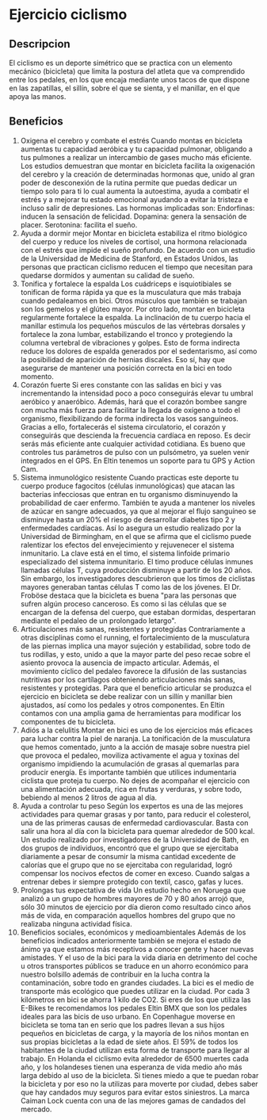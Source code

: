 # Ejercicio ciclismo 

## Descripcion
El ciclismo es un deporte simétrico que se practica con un elemento mecánico (bicicleta) que limita la postura del atleta que va comprendido entre los pedales, en los que encaja mediante unos tacos de que dispone en las zapatillas, el sillín, sobre el que se sienta, y el manillar, en el que apoya las manos.

##  Beneficios
1. Oxigena el cerebro y combate el estrés
Cuando montas en bicicleta aumentas tu capacidad aeróbica y tu capacidad pulmonar, obligando a tus pulmones a realizar un intercambio de gases mucho más eficiente.
Los estudios demuestran que montar en bicicleta facilita la oxigenación del cerebro y la creación de determinadas hormonas que, unido al gran poder de desconexión de la rutina permite que puedas dedicar un tiempo solo para ti lo cual aumenta la autoestima, ayuda a combatir el estrés y a mejorar tu estado emocional ayudando a evitar la tristeza e incluso salir de depresiones.
Las hormonas implicadas son:
Endorfinas: inducen la sensación de felicidad.
Dopamina: genera la sensación de placer.
Serotonina: facilita el sueño.
2. Ayuda a dormir mejor
Montar en bicicleta estabiliza el ritmo biológico del cuerpo y reduce los niveles de cortisol, una hormona relacionada con el estrés que impide el sueño profundo.
De acuerdo con un estudio de la Universidad de Medicina de Stanford, en Estados Unidos, las personas que practican ciclismo reducen el tiempo que necesitan para quedarse dormidos y aumentan su calidad de sueño.
3. Tonifica y fortalece la espalda
Los cuádriceps e isquiotibiales se tonifican de forma rápida ya que es la musculatura que más trabaja cuando pedaleamos en bici. Otros músculos que también se trabajan son los gemelos y el glúteo mayor.
Por otro lado, montar en bicicleta regularmente fortalece la espalda. La inclinación de tu cuerpo hacia el manillar estimula los pequeños músculos de las vértebras dorsales y fortalece la zona lumbar, estabilizando el tronco y protegiendo la columna vertebral de vibraciones y golpes. Esto de forma indirecta reduce los dolores de espalda generados por el sedentarismo, así como la posibilidad de aparición de hernias discales. Eso sí, hay que asegurarse de mantener una posición correcta en la bici en todo momento.
4. Corazón fuerte
Si eres constante con las salidas en bici y vas incrementando la intensidad poco a poco conseguirás elevar tu umbral aeróbico y anaeróbico. Además, hará que el corazón bombee sangre con mucha más fuerza para facilitar la llegada de oxígeno a todo el organismo, flexibilizando de forma indirecta los vasos sanguíneos. Gracias a ello, fortalecerás el sistema circulatorio, el corazón y conseguirás que descienda la frecuencia cardíaca en reposo. Es decir serás más eficiente ante cualquier actividad cotidiana.
Es bueno que controles tus parámetros de pulso con un pulsómetro, ya suelen venir integrados en el GPS. En Eltin tenemos un soporte para tu GPS y Action Cam.
5. Sistema inmunológico resistente
Cuando practicas este deporte tu cuerpo produce fagocitos (células inmunológicas) que atacan las bacterias infecciosas que entran en tu organismo disminuyendo la probabilidad de caer enfermo. También te ayuda a mantener los niveles de azúcar en sangre adecuados, ya que al mejorar el flujo sanguíneo se disminuye hasta un 20% el riesgo de desarrollar diabetes tipo 2 y enfermedades cardíacas.
Así lo asegura un estudio realizado por la Universidad de Birmingham, en el que se afirma que el ciclismo puede ralentizar los efectos del envejecimiento y rejuvenecer el sistema inmunitario.
La clave está en el timo, el sistema linfoide primario especializado del sistema inmunitario. El timo produce células inmunes llamadas células T, cuya producción disminuye a partir de los 20 años. Sin embargo, los investigadores descubrieron que los timos de ciclistas mayores generaban tantas células T como las de los jóvenes.
El Dr. Froböse destaca que la bicicleta es buena "para las personas que sufren algún proceso canceroso. Es como si las células que se encargan de la defensa del cuerpo, que estaban dormidas, despertaran mediante el pedaleo de un prolongado letargo".
6. Articulaciones más sanas, resistentes y protegidas
Contrariamente a otras disciplinas como el running, el fortalecimiento de la musculatura de las piernas implica una mayor sujeción y estabilidad, sobre todo de tus rodillas, y esto, unido a que la mayor parte del peso recae sobre el asiento provoca la ausencia de impacto articular. Además, el movimiento cíclico del pedaleo favorece la difusión de las sustancias nutritivas por los cartílagos obteniendo articulaciones más sanas, resistentes y protegidas.
Para que el beneficio articular se produzca el ejercicio en bicicleta se debe realizar con un sillín y manillar bien ajustados, así como los pedales y otros componentes. En Eltin contamos con una amplia gama de herramientas para modificar los componentes de tu bicicleta.
7. Adiós a la celulitis
Montar en bici es uno de los ejercicios más eficaces para luchar contra la piel de naranja. La tonificación de la musculatura que hemos comentado, junto a la acción de masaje sobre nuestra piel que provoca el pedaleo, moviliza activamente el agua y toxinas del organismo impidiendo la acumulación de grasas al quemarlas para producir energía.
Es importante también que utilices indumentaria ciclista que proteja tu cuerpo.
No dejes de acompañar el ejercicio con una alimentación adecuada, rica en frutas y verduras, y sobre todo, bebiendo al menos 2 litros de agua al día.
8. Ayuda a controlar tu peso
Según los expertos es una de las mejores actividades para quemar grasas y por tanto, para reducir el colesterol, una de las primeras causas de enfermedad cardiovascular.
Basta con salir una hora al día con la bicicleta para quemar alrededor de 500 kcal.
Un estudio realizado por investigadores de la Universidad de Bath, en dos grupos de individuos, encontró que el grupo que se ejercitaba diariamente a pesar de consumir la misma cantidad excedente de calorías que el grupo que no se ejercitaba con regularidad, logró compensar los nocivos efectos de comer en exceso.
Cuando salgas a entrenar debes ir siempre protegido con textil, casco, gafas y luces.
9. Prolongas tus expectativa de vida
Un estudio hecho en Noruega que analizó a un grupo de hombres mayores de 70 y 80 años arrojó que, sólo 30 minutos de ejercicio por día dieron como resultado cinco años más de vida, en comparación aquellos hombres del grupo que no realizaba ninguna actividad física.
10. Beneficios sociales, económicos y medioambientales
Además de los beneficios indicados anteriormente también se mejora el estado de ánimo ya que estamos más receptivos a conocer gente y hacer nuevas amistades. Y el uso de la bici para la vida diaria en detrimento del coche u otros transportes públicos se traduce en un ahorro económico para nuestro bolsillo además de contribuir en la lucha contra la contaminación, sobre todo en grandes ciudades.
La bici es el medio de transporte más ecológico que puedes utilizar en la ciudad. Por cada 3 kilómetros en bici se ahorra 1 kilo de CO2.
Si eres de los que utiliza las E-Bikes te recomendamos los pedales Eltin BMX que son los pedales ideales para las bicis de uso urbano.
En Copenhague moverse en bicicleta se toma tan en serio que los padres llevan a sus hijos pequeños en bicicletas de carga, y la mayoría de los niños montan en sus propias bicicletas a la edad de siete años. El 59% de todos los habitantes de la ciudad utilizan esta forma de transporte para llegar al trabajo.
En Holanda el ciclismo evita alrededor de 6500 muertes cada año, y los holandeses tienen una esperanza de vida medio año más larga debido al uso de la bicicleta.
Si tienes miedo a que te puedan robar la bicicleta y por eso no la utilizas para moverte por ciudad, debes saber que hay candados muy seguros para evitar estos siniestros. La marca Caiman Lock cuenta con una de las mejores gamas de candados del mercado.